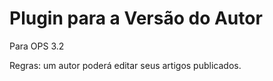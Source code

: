 # Plugin para a Versão do Autor

Para OPS 3.2

Regras: um autor poderá editar seus artigos publicados.

